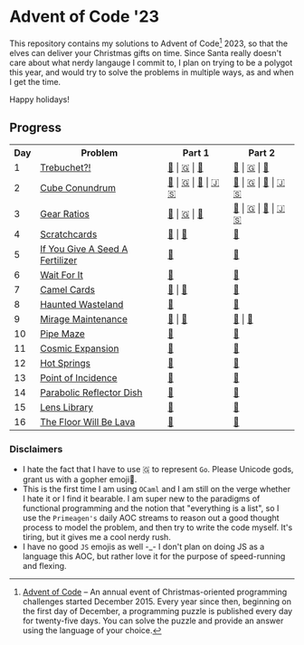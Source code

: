 # Advent of Code '23

This repository contains my solutions to Advent of Code[^aoc] 2023, so that the elves can deliver your Christmas gifts on time. Since Santa really doesn't care about what nerdy langauge I commit to, I plan on trying to be a polygot this year, and would try to solve the problems in multiple ways, as and when I get the time.

Happy holidays!

## Progress

<table>
    <tr>
        <th>Day</th>
        <th>Problem</th>
        <th>Part 1</th>
        <th>Part 2</th>
    </tr>
    <tr>
        <td>1</td>
        <td><a href="https://adventofcode.com/2023/day/1">Trebuchet?!</a></td>
        <td>
            <a href="./rust/src/day1.rs">🦀</a> |
            <a href="./golang/day1.go">🇬</a> |
            <a href="./ocaml/bin/d1p1.ml">🐪</a>
        </td>
        <td>
            <a href="./rust/src/day1.rs">🦀</a> |
            <a href="./golang/day1.go">🇬</a> |
            <a href="./ocaml/bin/d1p2.ml">🐪</a>
        </td>
    </tr>
    <tr>
        <td>2</td>
        <td><a href="https://adventofcode.com/2023/day/2">Cube Conundrum</a></td>
        <td>
            <a href="./rust/src/day2.rs">🦀</a> |
            <a href="./golang/day2/part1.go">🇬</a> |
            <a href="./ocaml/bin/d2p1.ml">🐪</a> |
            <a href="./js/src/day2.js">🇯 🇸</a>
        </td>
        <td>
            <a href="./rust/src/day2.rs">🦀</a> |
            <a href="./golang/day2/part2.go">🇬</a> |
            <a href="./ocaml/bin/d2p2.ml">🐪</a> |
            <a href="./js/src/day2.js">🇯 🇸</a>
        </td>
    </tr>
    <tr>
        <td>3</td>
        <td><a href="https://adventofcode.com/2023/day/3">Gear Ratios</a></td>
        <td>
            <a href="./rust/src/day3.rs">🦀</a> |
            <a href="./golang/day3/part1.go">🇬</a> |
            <a href="./ocaml/bin/d3p1.ml">🐪</a> 
        </td>
        <td>
            <a href="./rust/src/day3.rs">🦀</a> |
            <a href="./golang/day3/part2.go">🇬</a> |
            <a href="./ocaml/bin/d3p2.ml">🐪</a> |
            <a href="./js/src/day3.js">🇯 🇸</a>
        </td>
    </tr>
    <tr>
        <td>4</td>
        <td><a href="https://adventofcode.com/2023/day/4">Scratchcards</a></td>
        <td>
            <a href="./rust/src/day4.rs">🦀</a> |
            <a href="./ocaml/bin/d4p1.ml">🐪</a> 
        </td>
        <td>
            <a href="./rust/src/day4.rs">🦀</a>
        </td>
    </tr>
    <tr>
        <td>5</td>
        <td><a href="https://adventofcode.com/2023/day/5">If You Give A Seed A Fertilizer</a></td>
        <td>
            <a href="./rust/src/day5.rs">🦀</a> 
        </td>
        <td>
            <a href="./rust/src/day5.rs">🦀</a>
        </td>
    </tr>
    <tr>
        <td>6</td>
        <td><a href="https://adventofcode.com/2023/day/6">Wait For It</a></td>
        <td>
            <a href="./rust/src/day6.rs">🦀</a> 
        </td>
        <td>
            <a href="./rust/src/day6.rs">🦀</a>
        </td>
    </tr>
    <tr>
        <td>7</td>
        <td><a href="https://adventofcode.com/2023/day/7">Camel Cards</a></td>
        <td>
            <a href="./rust/src/d7p1.rs">🦀</a> |
            <a href="./ocaml/bin/dyp1.ml">🐪</a> 
        </td>
        <td>
            <a href="./rust/src/d7p2.rs">🦀</a>
        </td>
    </tr>
    <tr>
        <td>8</td>
        <td><a href="https://adventofcode.com/2023/day/8">Haunted Wasteland</a></td>
        <td>
            <a href="./rust/src/day8.rs">🦀</a> 
        </td>
        <td>
            <a href="./rust/src/day8.rs">🦀</a>
        </td>
    </tr>
    <tr>
        <td>9</td>
        <td><a href="https://adventofcode.com/2023/day/9">Mirage Maintenance</a></td>
        <td>
            <a href="./rust/src/day9.rs">🦀</a> |
            <a href="./ocaml/bin/d9p1.ml">🐪</a> 
        </td>
        <td>
            <a href="./rust/src/day9.rs">🦀</a> |
            <a href="./ocaml/bin/d9p2.ml">🐪</a> 
        </td>
    </tr>
    <tr>
        <td>10</td>
        <td><a href="https://adventofcode.com/2023/day/10">Pipe Maze</a></td>
        <td>
            <a href="./rust/src/day10.rs">🦀</a> 
        </td>
        <td>
            <a href="./rust/src/day10.rs">🦀</a>
        </td>
    </tr>
    <tr>
        <td>11</td>
        <td><a href="https://adventofcode.com/2023/day/11">Cosmic Expansion</a></td>
        <td>
            <a href="./rust/src/day11.rs">🦀</a> 
        </td>
        <td>
            <a href="./rust/src/day11.rs">🦀</a>
        </td>
    </tr>
    <tr>
        <td>12</td>
        <td><a href="https://adventofcode.com/2023/day/12">Hot Springs</a></td>
        <td>
            <a href="./rust/src/day12.rs">🦀</a> 
        </td>
        <td>
            <a href="./rust/src/day12.rs">🦀</a>
        </td>
    </tr>
    <tr>
        <td>13</td>
        <td><a href="https://adventofcode.com/2023/day/13">Point of Incidence</a></td>
        <td>
            <a href="./rust/src/day13.rs">🦀</a> 
        </td>
        <td>
            <a href="./rust/src/day13.rs">🦀</a> 
        </td>
    </tr>
    <tr>
        <td>14</td>
        <td><a href="https://adventofcode.com/2023/day/14">Parabolic Reflector Dish</a></td>
        <td>
            <a href="./rust/src/day14.rs">🦀</a> 
        </td>
        <td>
            <a href="./rust/src/day14.rs">🦀</a> 
        </td>
    </tr>
    <tr>
        <td>15</td>
        <td><a href="https://adventofcode.com/2023/day/15">Lens Library</a></td>
        <td>
            <a href="./rust/src/day15.rs">🦀</a> 
        </td>
        <td>
            <a href="./rust/src/day15.rs">🦀</a> 
        </td>
    </tr>
    <tr>
        <td>16</td>
        <td><a href="https://adventofcode.com/2023/day/16">The Floor Will Be Lava</a></td>
        <td>
            <a href="./rust/src/day16.rs">🦀</a> 
        </td>
        <td>
            <a href="./rust/src/day16.rs">🦀</a> 
        </td>
    </tr>
</table>

### Disclaimers

- I hate the fact that I have to use 🇬 to represent `Go`. Please Unicode gods, grant us with a gopher emoji🙏.
- This is the first time I am using `OCaml` and I am still on the verge whether I hate it or I find it bearable. I am super new to the paradigms of functional programming and the notion that "everything is a list", so I use the `Primeagen's` daily AOC streams to reason out a good thought process to model the problem, and then try to write the code myself. It's tiring, but it gives me a cool nerdy rush.
- I have no good `JS` emojis as well -\_- I don't plan on doing JS as a language this AOC, but rather love it for the purpose of speed-running and flexing.

[^aoc]:
    [Advent of Code](https://adventofcode.com) – An annual event of Christmas-oriented programming challenges started December 2015.
    Every year since then, beginning on the first day of December, a programming puzzle is published every day for twenty-five days.
    You can solve the puzzle and provide an answer using the language of your choice.
